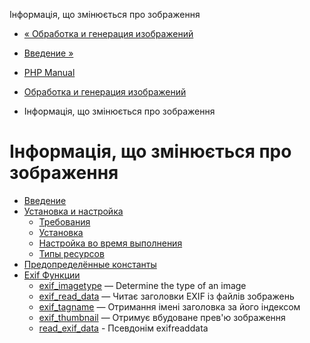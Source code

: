 Інформація, що змінюється про зображення

-   [« Обработка и генерация изображений](refs.utilspec.image.html)
    
-   [Введение »](intro.exif.html)
    
-   [PHP Manual](index.html)
    
-   [Обработка и генерация изображений](refs.utilspec.image.html)
    
-   Інформація, що змінюється про зображення
    

# Інформація, що змінюється про зображення

-   [Введение](intro.exif.html)
-   [Установка и настройка](exif.setup.html)
    -   [Требования](exif.requirements.html)
    -   [Установка](exif.installation.html)
    -   [Настройка во время выполнения](exif.configuration.html)
    -   [Типы ресурсов](exif.resources.html)
-   [Предопределённые константы](exif.constants.html)
-   [Exif Функции](ref.exif.html)
    -   [exif\_imagetype](function.exif-imagetype.html) — Determine the type of an image
    -   [exif\_read\_data](function.exif-read-data.html) — Читає заголовки EXIF ​​із файлів зображень
    -   [exif\_tagname](function.exif-tagname.html) — Отримання імені заголовка за його індексом
    -   [exif\_thumbnail](function.exif-thumbnail.html) — Отримує вбудоване прев'ю зображення
    -   [read\_exif\_data](function.read-exif-data.html) - Псевдонім exifreaddata